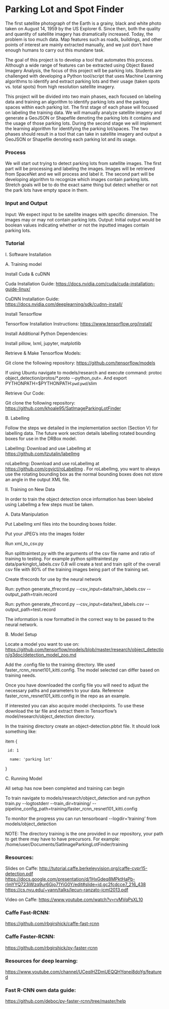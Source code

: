 # Parking Lot and Spot Finder
The first satellite photograph of the Earth is a grainy, black and white photo taken on August 14, 1959 by the US Explorer 6. Since then, both the quality and quantity of satellite imagery has dramatically increased. Today, the problem is too much data. Map features such as roads, buildings, and other points of interest are mainly extracted manually, and we just don’t have enough humans to carry out this mundane task.

The goal of this project is to develop a tool that automates this process. Although a wide range of features can be extracted using Object Based Imagery Analysis, the focus of this project will be parking lots. Students are challenged with developing a Python tool/script that uses Machine Learning algorithms to identify and extract parking lots and their usage (taken spots vs. total spots) from high resolution satellite imagery.

This project will be divided into two main phases, each focused on labeling data and training an algorithm to identify parking lots and the parking spaces within each parking lot. The first stage of each phase will focused on labeling the training data. We will manually analyze satellite imagery and generate a GeoJSON or Shapefile denoting the parking lots it contains and the usage of those parking lots. During the second stage we will implement the learning algorithm for identifying the parking lot/spaces. The two phases should result in a tool that can take in satellite imagery and output a GeoJSON or Shapefile denoting each parking lot and its usage. 

### Process
We will start out trying to detect parking lots from satellite images. The first part will be processing and labeling the images. Images will be retrieved from SpaceNet and we will process and label it. The second part will be developing algorithm to recognize which images contain parking lots. 
Stretch goals will be to do the exact same thing but detect whether or not the park lots have empty space in them.
### Input and Output
Input: We expect input to be satellite images with specific dimension. The images may or may not contain parking lots.
Output: Initial output would be boolean values indicating whether or not the inputted images contain parking lots.

### Tutorial
I. Software Installation

A. Training model

Install Cuda & cuDNN

Cuda Installation Guide: https://docs.nvidia.com/cuda/cuda-installation-guide-linux/

CuDNN Installation Guide: https://docs.nvidia.com/deeplearning/sdk/cudnn-install/

Install Tensorflow

Tensorflow Installation Instructions: https://www.tensorflow.org/install/

Install Additional Python Dependencies:

Install pillow, lxml, jupyter, matplotlib

Retrieve & Make Tensorflow Models:

Git clone the following repository: https://github.com/tensorflow/models

If using Ubuntu navigate to models/research and execute command: protoc object_detection/protos/*.proto --python_out=. And export PYTHONPATH=$PYTHONPATH:`pwd`:`pwd`/slim

Retrieve Our Code:

Git clone the following repository: https://github.com/khoale95/SatImageParkingLotFinder

B. Labelling

Follow the steps we detailed in the implementation section (Section V) for labelling data. The future work section details labelling rotated bounding boxes for use in the DRBox model.

LabelImg: Download and use LabelImg at https://github.com/tzutalin/labelImg  

roLabelImg: Download and use roLabelImg at https://github.com/cgvict/roLabelImg . For roLabelImg, you want to always use the rotating bounding box as the normal bounding boxes does not store an angle in the output XML file.

II. Training on New Data

In order to train the object detection once information has been labeled using LabelImg a few steps must be taken.

A. Data Manipulation

Put LabelImg xml files into the bounding boxes folder.

Put your JPEG’s into the images folder

Run xml_to_csv.py

Run splittraintest.py with the arguments of the csv file name and ratio of training to testing. For example python
splittraintest.py data/parkinglot_labels.csv 0.8 will create a test and train split of the overall csv file with 80% of the training images being part of the training set.

Create tfrecords for use by the neural network

Run: python generate_tfrecord.py --csv_input=data/train_labels.csv  --output_path=train.record

Run: python generate_tfrecord.py --csv_input=data/test_labels.csv  --output_path=test.record

The information is now formatted in the correct way to be passed to the neural network.

B. Model Setup

Locate a model you want to use on: https://github.com/tensorflow/models/blob/master/research/object_detection/g3doc/detection_model_zoo.md

Add the .config file to the training directory. We used faster_rcnn_resnet101_kitti.config. The model selected can differ based on training needs.

Once you have downloaded the config file you will need to adjust the necessary paths and parameters to your data. Reference faster_rcnn_resnet101_kitti.config in the repo as an example.

If interested you can also acquire model checkpoints. To use these download the tar file and extract them in Tensorflow’s model/research/object_detection directory.

In the training directory create an object-detection.pbtxt file. It should look something like:

 item {
 
     id: 1
     
      name: 'parking lot'
      
}

C. Running Model

All setup has now been completed and training can begin

To train navigate to models/research/object_detection and run python train.py --logtostderr  --train_dir=training/ --pipeline_config_path=training/faster_rcnn_resnet101_kitti.config

To monitor the progress you can run tensorboard --logdir=’training’ from models/object_detection

NOTE: The directory training is the one provided in our repository, your path to get there may have to have precursors. For example: /home/user/Documents/SatImageParkingLotFinder/training


### Resources:
Slides on Caffe:
http://tutorial.caffe.berkeleyvision.org/caffe-cvpr15-detection.pdf
https://docs.google.com/presentation/d/1HxGdeq8MPktHaPb-rlmYYQ723iWzq9ur6Gjo71YiG0Y/edit#slide=id.gc2fcdcce7_216_438
https://cs.nyu.edu/~yann/talks/lecun-ranzato-icml2013.pdf

Video on Caffe:
https://www.youtube.com/watch?v=rvMVqPsXL10

### Caffe Fast-RCNN: 
https://github.com/rbgirshick/caffe-fast-rcnn

### Caffe Faster-RCNN: 
https://github.com/rbgirshick/py-faster-rcnn

### Resources for deep learning:
https://www.youtube.com/channel/UCeqlHZDmUEQQHYqnei8doYg/featured

### Fast R-CNN own data guide:
https://github.com/deboc/py-faster-rcnn/tree/master/help
